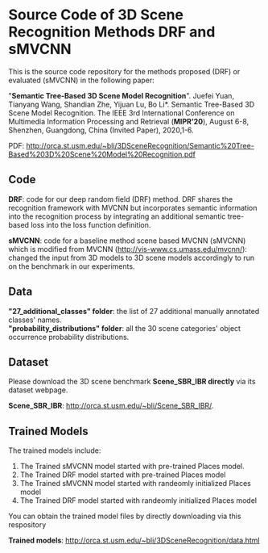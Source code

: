 # Source Code of 3D Scene Recognition Methods DRF and sMVCNN
This is the source code repository for the methods proposed (DRF) or evaluated (sMVCNN) in the following paper:

"**Semantic Tree-Based 3D Scene Model Recognition**". Juefei Yuan, Tianyang Wang, Shandian Zhe, Yijuan Lu, Bo Li*. Semantic Tree-Based 3D Scene Model Recognition. The IEEE 3rd International Conference on Multimedia Information Processing and Retrieval (**MIPR’20**), August 6-8, Shenzhen, Guangdong, China (Invited Paper), 2020,1-6.


PDF: http://orca.st.usm.edu/~bli/3DSceneRecognition/Semantic%20Tree-Based%203D%20Scene%20Model%20Recognition.pdf


## Code
**DRF**: code for our deep random field (DRF) method. DRF shares the recognition framework with MVCNN but incorporates semantic information into the recognition process by integrating an additional semantic tree-based loss into the loss function definition.

**sMVCNN**: code for a baseline method scene based MVCNN (sMVCNN) which is modified from MVCNN (http://vis-www.cs.umass.edu/mvcnn/): changed the input
from 3D models to 3D scene models accordingly to run on the benchmark in our experiments. 

## Data
**"27_additional_classes" folder**: the list of 27 additional manually annotated classes' names.\
**"probability_distributions" folder**: all the 30 scene categories' object occurrence probability distributions.

## Dataset
Please download the 3D scene benchmark **Scene_SBR_IBR directly** via its dataset webpage. 

**Scene_SBR_IBR**: http://orca.st.usm.edu/~bli/Scene_SBR_IBR/.

## Trained Models
The trained models include: 
1. The Trained sMVCNN model started with pre-trained Places model.
2. The Trained DRF model started with pre-trained Places model
3. The Trained sMVCNN model started with randeomly initialized Places model
4. The Trained DRF model started with randeomly initialized Places model

You can obtain the trained model files by directly downloading via this respository 

**Trained models**: http://orca.st.usm.edu/~bli/3DSceneRecognition/data.html

